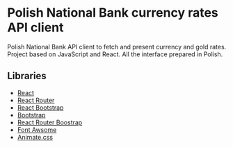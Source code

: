 # Polish National Bank currency rates API client

Polish National Bank API client to fetch and present currency and gold rates. Project based on JavaScript and React.
All the interface prepared in Polish.

## Libraries
- [React](https://reactjs.org/)
- [React Router](https://reactrouter.com/)
- [React Bootstrap](https://react-bootstrap.github.io/)
- [Bootstrap](https://getbootstrap.com/)
- [React Router Boostrap](https://www.npmjs.com/package/react-router-bootstrap/)
- [Font Awsome](https://fontawesome.com/)
- [Animate.css](https://animate.style/)